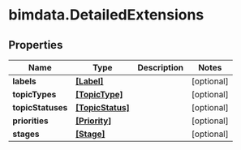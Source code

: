 # bimdata.DetailedExtensions

## Properties

Name | Type | Description | Notes
------------ | ------------- | ------------- | -------------
**labels** | [**[Label]**](Label.md) |  | [optional] 
**topicTypes** | [**[TopicType]**](TopicType.md) |  | [optional] 
**topicStatuses** | [**[TopicStatus]**](TopicStatus.md) |  | [optional] 
**priorities** | [**[Priority]**](Priority.md) |  | [optional] 
**stages** | [**[Stage]**](Stage.md) |  | [optional] 


